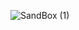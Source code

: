 
![SandBox (1)](https://user-images.githubusercontent.com/93198276/139217620-219e2a9b-c888-43af-ac72-3cdc1441ce47.jpg)

